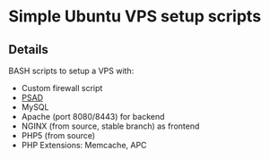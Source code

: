 # Simple Ubuntu VPS setup scripts #

## Details

BASH scripts to setup a VPS with:

+ Custom firewall script
+ [PSAD](http://cipherdyne.org/psad/)
+ MySQL 
+ Apache (port 8080/8443) for backend
+ NGINX (from source, stable branch) as frontend
+ PHP5 (from source)
+ PHP Extensions: Memcache, APC
